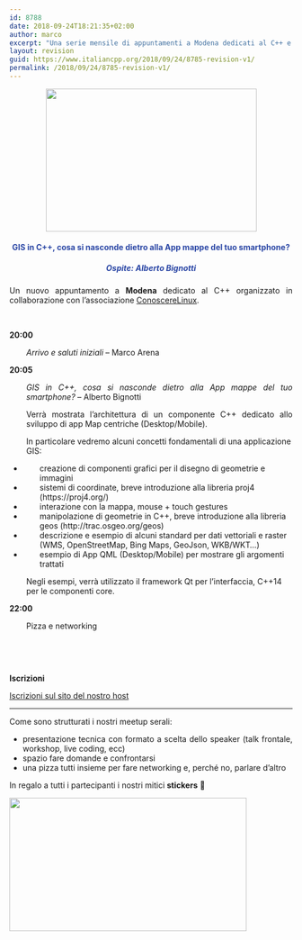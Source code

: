 ```yaml
---
id: 8788
date: 2018-09-24T18:21:35+02:00
author: marco
excerpt: "Una serie mensile di appuntamenti a Modena dedicati al C++ e organizzati in collaborazione con l'associazione ConoscereLinux. Ad ogni serata la condivisione di un'esperienza o di una storia che riguarda il nostro linguaggio preferito."
layout: revision
guid: https://www.italiancpp.org/2018/09/24/8785-revision-v1/
permalink: /2018/09/24/8785-revision-v1/
---
```

<center>
  <a href="https://conoscerelinux.org/courses/meetupcpp_ott18/"><img loading="lazy" class="aligncenter  wp-image-8786" src="https://www.italiancpp.org/wp-content/uploads/2018/09/meetup_cpp_mo1018.png" alt="" width="375" height="254" srcset="http://192.168.64.2/wordpress/wp-content/uploads/2018/09/meetup_cpp_mo1018.png 1533w, http://192.168.64.2/wordpress/wp-content/uploads/2018/09/meetup_cpp_mo1018-300x203.png 300w, http://192.168.64.2/wordpress/wp-content/uploads/2018/09/meetup_cpp_mo1018-768x520.png 768w, http://192.168.64.2/wordpress/wp-content/uploads/2018/09/meetup_cpp_mo1018-1024x693.png 1024w, http://192.168.64.2/wordpress/wp-content/uploads/2018/09/meetup_cpp_mo1018-600x406.png 600w" sizes="(max-width: 375px) 100vw, 375px" /></a>
</center>

<h4 style="text-align: center;">
  <span style="color: #2945a4;">GIS in C++, cosa si nasconde dietro alla App mappe del tuo smartphone?</span>
</h4>

<h5 style="text-align: center;">
  <span style="color: #2945a4;">Ospite: <em>Alberto Bignotti</em></span>
</h5>

<p style="text-align: center;">
  <p style="text-align: justify;">
    Un nuovo appuntamento a <strong>Modena</strong> dedicato al C++ organizzato in collaborazione con l&#8217;associazione <a href="http://conoscerelinux.org">ConoscereLinux</a>.
  </p>
  
  <p style="text-align: justify;">
    <span style="color: #ffffff;"> </span>
  </p>
  
  <p style="text-align: justify;">
    <strong>20:00</strong>
  </p>
  
  <p style="text-align: justify; padding-left: 30px;">
    <em>Arrivo e saluti iniziali</em> &#8211; Marco Arena
  </p>
  
  <p style="text-align: justify;">
    <strong>20:05</strong>
  </p>
  
  <p style="text-align: justify; padding-left: 30px;">
    <em>GIS in C++, cosa si nasconde dietro alla App mappe del tuo smartphone? </em>&#8211; Alberto Bignotti
  </p>
  
  <p style="text-align: justify; padding-left: 30px;">
    Verrà mostrata l&#8217;architettura di un componente C++ dedicato allo sviluppo di app Map centriche (Desktop/Mobile).
  </p>
  
  <p style="padding-left: 30px;">
    In particolare vedremo alcuni concetti fondamentali di una applicazione GIS:
  </p>
  
  <ul>
    <li style="padding-left: 30px;">
      creazione di componenti grafici per il disegno di geometrie e immagini
    </li>
    <li style="padding-left: 30px;">
      sistemi di coordinate, breve introduzione alla libreria proj4 (https://proj4.org/)
    </li>
    <li style="padding-left: 30px;">
      interazione con la mappa, mouse + touch gestures
    </li>
    <li style="padding-left: 30px;">
      manipolazione di geometrie in C++, breve introduzione alla libreria geos (http://trac.osgeo.org/geos)
    </li>
    <li style="padding-left: 30px;">
      descrizione e esempio di alcuni standard per dati vettoriali e raster (WMS, OpenStreetMap, Bing Maps, GeoJson, WKB/WKT&#8230;)
    </li>
    <li style="padding-left: 30px;">
      esempio di App QML (Desktop/Mobile) per mostrare gli argomenti trattati
    </li>
  </ul>
  
  <p style="padding-left: 30px;">
    Negli esempi, verrà utilizzato il framework Qt per l&#8217;interfaccia, C++14 per le componenti core.
  </p>
  
  <p>
    <strong>22:00</strong>
  </p>
  
  <p style="padding-left: 30px;">
    Pizza e networking
  </p>
  
  <p>
    &nbsp;
  </p>
  
  <p>
    &nbsp;
  </p>
  
  <p>
    <strong>Iscrizioni</strong>
  </p>
  
  <p>
    <a href="https://conoscerelinux.org/courses/meetupcpp_ott18/">Iscrizioni sul sito del nostro host</a>
  </p>
  
  <hr />
  
  <p style="text-align: justify;">
    Come sono strutturati i nostri meetup serali:
  </p>
  
  <ul>
    <li style="text-align: justify;">
      presentazione tecnica con formato a scelta dello speaker (talk frontale, workshop, live coding, ecc)
    </li>
    <li style="text-align: justify;">
      spazio fare domande e confrontarsi
    </li>
    <li style="text-align: justify;">
      una pizza tutti insieme per fare networking e, perché no, parlare d&#8217;altro
    </li>
  </ul>
  
  <p>
    In regalo a tutti i partecipanti i nostri mitici <strong>stickers</strong> 🙂
  </p>
  
  <p>
    <img loading="lazy" class="aligncenter wp-image-8426" src="http://www.italiancpp.org/wp-content/uploads/2013/06/stickers-1.jpg" alt="" width="422" height="237" srcset="http://192.168.64.2/wordpress/wp-content/uploads/2013/06/stickers-1.jpg 800w, http://192.168.64.2/wordpress/wp-content/uploads/2013/06/stickers-1-300x168.jpg 300w, http://192.168.64.2/wordpress/wp-content/uploads/2013/06/stickers-1-768x430.jpg 768w, http://192.168.64.2/wordpress/wp-content/uploads/2013/06/stickers-1-600x336.jpg 600w" sizes="(max-width: 422px) 100vw, 422px" />
  </p>